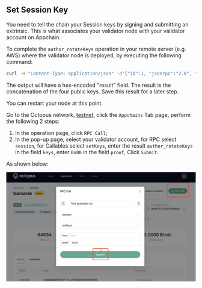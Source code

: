 ## Set Session Key

You need to tell the chain your Session keys by signing and submitting an extrinsic. This is what associates your validator node with your validator account on Appchain.

To complete the `author_rotateKeys` operation in your remote server (e.g. AWS) where the validator node is deployed, by executing the following command:

```bash
curl -H "Content-Type: application/json" -d'{"id":1, "jsonrpc":"2.0", "method": "author_rotateKeys", "params":[]}' http:// localhost:9933
```

The output will have a hex-encoded "result" field. The result is the concatenation of the four public keys. Save this result for a later step.

You can restart your node at this point.

Go to the Octopus network, [testnet](https://testnet.oct.network/), click the `Appchains` Tab page, perform the following 2 steps:

1. In the operation page, click `RPC Call`;
2. In the pop-up page, select your validator account, for RPC select `session`, for Callables select `setKeys`, enter the result `author_rotateKeys` in the field `keys`, enter `0x00` in the field `proof`, Click `Submit`.

As shown below:

![set session key](../../maintain/validator_set_session_key.jpg)
